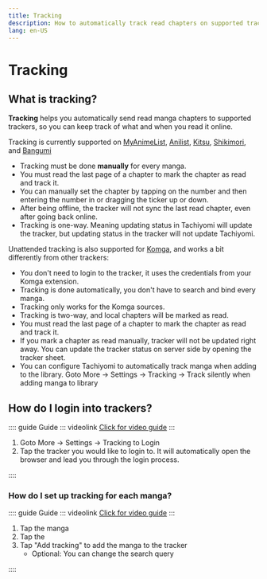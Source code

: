 ```yaml
---
title: Tracking
description: How to automatically track read chapters on supported trackers
lang: en-US
---
```

# Tracking

## What is tracking?

**Tracking** helps you automatically send read manga chapters to supported trackers, so you can keep track of what and when you read it online.

Tracking is currently supported on [MyAnimeList](https://myanimelist.net), [Anilist](https://anilist.co), [Kitsu](https://kitsu.io), [Shikimori](https://shikimori.one), and [Bangumi](https://bangumi.tv/)

- Tracking must be done **manually** for every manga.
- You must read the last page of a chapter to mark the chapter as read and track it.
- You can manually set the chapter by tapping on the number and then entering the number in or dragging the ticker up or down.
- After being offline, the tracker will not sync the last read chapter, even after going back online.
- Tracking is one-way. Meaning updating status in Tachiyomi will update the tracker, but updating status in the tracker will not update Tachiyomi.

Unattended tracking is also supported for [Komga](https://komga.org), and works a bit differently from other trackers:
- You don't need to login to the tracker, it uses the credentials from your Komga extension.
- Tracking is done automatically, you don't have to search and bind every manga.
- Tracking only works for the Komga sources.
- Tracking is two-way, and local chapters will be marked as read.
- You must read the last page of a chapter to mark the chapter as read and track it.
- If you mark a chapter as read manually, tracker will not be updated right away. You can update the tracker status on server side by opening the tracker sheet.
- You can configure Tachiyomi to automatically track manga when adding to the library. Goto More → Settings → Tracking → Track silently when adding manga to library

## How do I login into trackers? <MaterialIcon icon="sync" />

:::: guide Guide
::: videolink
[<MaterialIcon icon="videocam"/> Click for video guide](/assets/guides_login-to-tracker.mp4)
:::

1. Goto More → Settings → Tracking to Login
2. Tap the tracker you would like to login to. It will automatically open the browser and lead you through the login process.

::::
### How do I set up tracking for each manga?


:::: guide Guide
::: videolink
[<MaterialIcon icon="videocam"/> Click for video guide](/assets/guides_add-to-tracker.mp4)
:::

1. Tap the manga
2. Tap the <MaterialIcon icon="sync" />
3. Tap "Add tracking" to add the manga to the tracker
    <ul>
        <li>Optional: You can change the search query</li>
    </ul>

::::
